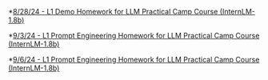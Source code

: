 *[8/28/24 - L1 Demo Homework for LLM Practical Camp Course (InternLM-1.8b)](../posts/8-28-24/8-28-24)

*[9/3/24 - L1 Prompt Engineering Homework for LLM Practical Camp Course (InternLM-1.8b)](../posts/9-3-24/9-3-24)

*[9/6/24 - L1 Prompt Engineering Homework for LLM Practical Camp Course (InternLM-1.8b)](../posts/9-6-24/9-6-24)